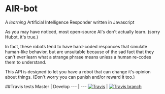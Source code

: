 # AIR-bot
A _learning_ Artificial Intelligence Responder written in Javascript

As you may have noticed, most open-source AI's don't actually learn. (sorry Hubot, it's true.)

In fact, these robots tend to have hard-coded responces that simulate human-like behavior, but are unsuitable because of the sad fact that they can't _ever_ learn what a strange phrase means unless a human re-codes them to understand.

This API is designed to let you have a robot that can change it's opinion about things. (Don't worry you can punish and/or reward it too.)

##Travis tests
Master | Develop
--- | ---
[![Travis](https://img.shields.io/travis/Lazerbeak12345/AIR-bot.svg)](https://github.com/Lazerbeak12345/AIR-bot/tree/master) | [![Travis branch](https://img.shields.io/travis/Lazerbeak12345/AIR-bot/develop.svg)](https://github.com/Lazerbeak12345/AIR-bot/tree/develop)
